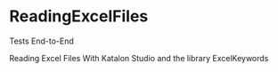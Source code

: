 # ReadingExcelFiles

Tests End-to-End

Reading Excel Files With Katalon Studio and the library ExcelKeywords
